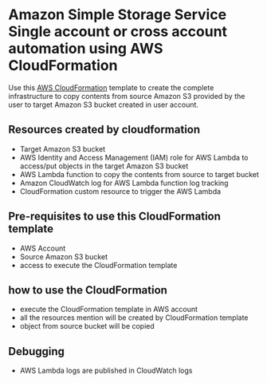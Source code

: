 # Amazon Simple Storage Service Single account or cross account automation using AWS CloudFormation

Use this [AWS CloudFormation](https://raw.githubusercontent.com/prachikhanna84/AmazonSimpleStorageServiceCopyAutomation/main/AmazonS3Copy.yaml) template to create the complete infrastructure to copy contents from source Amazon S3 provided by the user to target Amazon S3 bucket created in user account. 

## Resources created by cloudformation

- Target Amazon S3 bucket
- AWS Identity and Access Management (IAM) role for AWS Lambda to access/put objects in the target Amazon S3 bucket
- AWS Lambda function to copy the contents from source to target bucket 
- Amazon CloudWatch log for AWS Lambda function log tracking
- CloudFormation custom resource to trigger the AWS Lambda

## Pre-requisites to use this CloudFormation template

- AWS Account 
- Source Amazon S3 bucket 
- access to execute the CloudFormation template

## how to use the CloudFormation

- execute the CloudFormation template in AWS account
- all the resources mention will be created by CloudFormation template 
- object from source bucket will be copied

## Debugging

- AWS Lambda logs are published in CloudWatch logs

